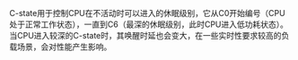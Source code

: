 C-state用于控制CPU在不活动时可以进入的休眠级别，它从C0开始编号（CPU处于正常工作状态），一直到C6（最深的休眠级别，此时CPU进入低功耗状态）。当CPU进入较深的C-state时，其唤醒时延也会变大，在一些实时性要求较高的负载场景，会对性能产生影响。